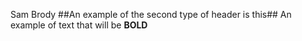 Sam Brody
##An example of the second type of header is this##
An example of text that will be **BOLD**